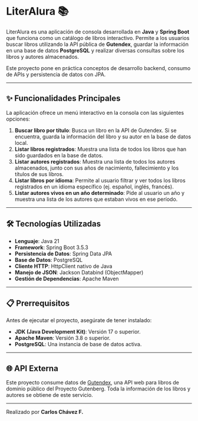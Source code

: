 # LiterAlura 📚

LiterAlura es una aplicación de consola desarrollada en **Java** y **Spring Boot** que funciona como un catálogo de libros interactivo. Permite a los usuarios buscar libros utilizando la API pública de **Gutendex**, guardar la información en una base de datos **PostgreSQL** y realizar diversas consultas sobre los libros y autores almacenados.

Este proyecto pone en práctica conceptos de desarrollo backend, consumo de APIs y persistencia de datos con JPA.

---

## ✨ Funcionalidades Principales

La aplicación ofrece un menú interactivo en la consola con las siguientes opciones:

1.  **Buscar libro por título**: Busca un libro en la API de Gutendex. Si se encuentra, guarda la información del libro y su autor en la base de datos local.
2.  **Listar libros registrados**: Muestra una lista de todos los libros que han sido guardados en la base de datos.
3.  **Listar autores registrados**: Muestra una lista de todos los autores almacenados, junto con sus años de nacimiento, fallecimiento y los títulos de sus libros.
4.  **Listar libros por idioma**: Permite al usuario filtrar y ver todos los libros registrados en un idioma específico (ej. español, inglés, francés).
5.  **Listar autores vivos en un año determinado**: Pide al usuario un año y muestra una lista de los autores que estaban vivos en ese período.

---

## 🛠️ Tecnologías Utilizadas

* **Lenguaje**: Java 21
* **Framework**: Spring Boot 3.5.3
* **Persistencia de Datos**: Spring Data JPA
* **Base de Datos**: PostgreSQL
* **Cliente HTTP**: HttpClient nativo de Java
* **Manejo de JSON**: Jackson Databind (ObjectMapper)
* **Gestión de Dependencias**: Apache Maven

---

## 📋 Prerrequisitos

Antes de ejecutar el proyecto, asegúrate de tener instalado:

* **JDK (Java Development Kit)**: Versión 17 o superior.
* **Apache Maven**: Versión 3.8 o superior.
* **PostgreSQL**: Una instancia de base de datos activa.

---

## 🌐 API Externa

Este proyecto consume datos de [Gutendex](https://gutendex.com/), una API web para libros de dominio público del Proyecto Gutenberg. Toda la información de los libros y autores se obtiene de este servicio.

---

Realizado por **Carlos Chávez F.**

